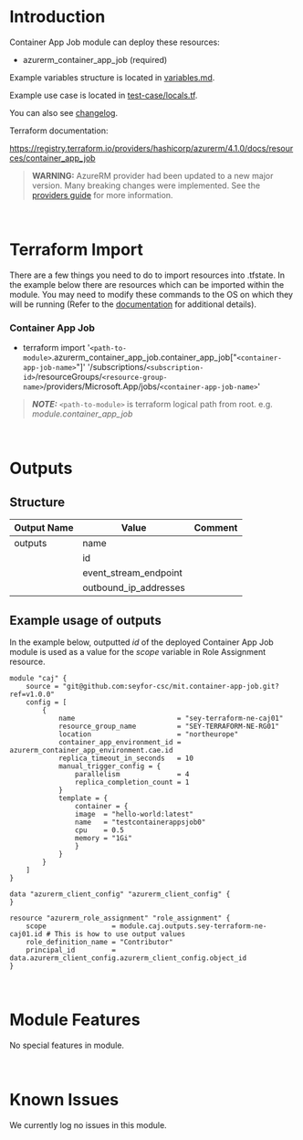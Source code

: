 # Introduction
Container App Job module can deploy these resources:
* azurerm_container_app_job (required)

Example variables structure is located in [variables.md](variables.md).

Example use case is located in [test-case/locals.tf](test-case/locals.tf).

You can also see [changelog](CHANGELOG.md).

Terraform documentation:

https://registry.terraform.io/providers/hashicorp/azurerm/4.1.0/docs/resources/container_app_job

> **WARNING:** AzureRM provider had been updated to a new major version. Many breaking changes were implemented. See the [providers guide](https://registry.terraform.io/providers/hashicorp/azurerm/latest/docs/guides/4.0-upgrade-guide) for more information.

&nbsp;

# Terraform Import
There are a few things you need to do to import resources into .tfstate. In the example below there are resources which can be imported within the module. You may need to modify these commands to the OS on which they will be running (Refer to the [documentation](https://developer.hashicorp.com/terraform/cli/commands/import#example-import-into-resource-configured-with-for_each) for additional details).
### Container App Job
* terraform import '`<path-to-module>`.azurerm_container_app_job.container_app_job["`<container-app-job-name>`"]' '/subscriptions/`<subscription-id>`/resourceGroups/`<resource-group-name>`/providers/Microsoft.App/jobs/`<container-app-job-name>`'

 > **_NOTE:_** `<path-to-module>` is terraform logical path from root. e.g. _module.container\_app\_job_

&nbsp;

# Outputs
## Structure

| Output Name | Value                 | Comment |
| ----------- | --------------------- | ------- |
| outputs     | name                  |         |
|             | id                    |         |
|             | event_stream_endpoint |         |
|             | outbound_ip_addresses |         |

## Example usage of outputs
In the example below, outputted _id_ of the deployed Container App Job module is used as a value for the _scope_ variable in Role Assignment resource.
```
module "caj" {
    source = "git@github.com:seyfor-csc/mit.container-app-job.git?ref=v1.0.0"
    config = [
        {
            name                         = "sey-terraform-ne-caj01"
            resource_group_name          = "SEY-TERRAFORM-NE-RG01"
            location                     = "northeurope"
            container_app_environment_id = azurerm_container_app_environment.cae.id
            replica_timeout_in_seconds   = 10
            manual_trigger_config = {
                parallelism              = 4
                replica_completion_count = 1
            }
            template = {
                container = {
                image  = "hello-world:latest"
                name   = "testcontainerappsjob0"
                cpu    = 0.5
                memory = "1Gi"
                }
            }
        }
    ]
}

data "azurerm_client_config" "azurerm_client_config" {
}

resource "azurerm_role_assignment" "role_assignment" {
    scope                = module.caj.outputs.sey-terraform-ne-caj01.id # This is how to use output values
    role_definition_name = "Contributor"
    principal_id         = data.azurerm_client_config.azurerm_client_config.object_id
}
```

&nbsp;

# Module Features
No special features in module.

&nbsp;

# Known Issues
We currently log no issues in this module.